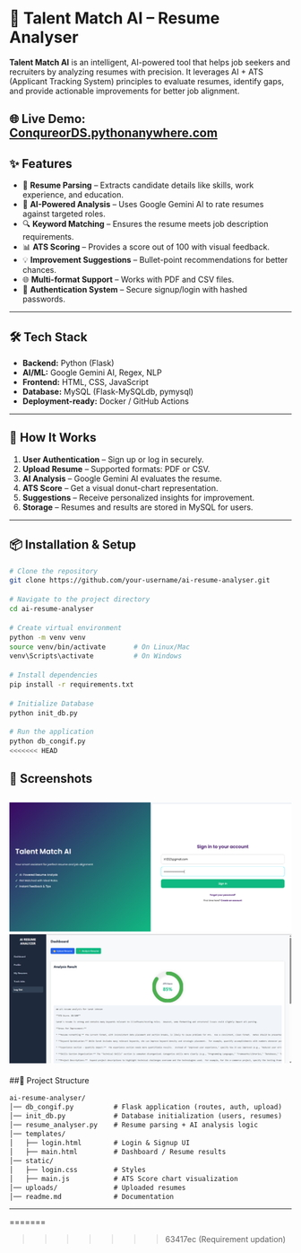 # 🤖 Talent Match AI – Resume Analyser

**Talent Match AI** is an intelligent, AI-powered tool that helps job seekers and recruiters by analyzing resumes with precision. It leverages AI + ATS (Applicant Tracking System) principles to evaluate resumes, identify gaps, and provide actionable improvements for better job alignment.  

🌐 **Live Demo:** [ConqureorDS.pythonanywhere.com](https://ConqureorDS.pythonanywhere.com)
---

## ✨ Features

- 📄 **Resume Parsing** – Extracts candidate details like skills, work experience, and education.  
- 🤖 **AI-Powered Analysis** – Uses Google Gemini AI to rate resumes against targeted roles.  
- 🔍 **Keyword Matching** – Ensures the resume meets job description requirements.  
- 📊 **ATS Scoring** – Provides a score out of 100 with visual feedback.  
- 💡 **Improvement Suggestions** – Bullet-point recommendations for better chances.  
- 🌐 **Multi-format Support** – Works with PDF and CSV files.  
- 🔐 **Authentication System** – Secure signup/login with hashed passwords.  

---

## 🛠️ Tech Stack

- **Backend:** Python (Flask)  
- **AI/ML:** Google Gemini AI, Regex, NLP  
- **Frontend:** HTML, CSS, JavaScript  
- **Database:** MySQL (Flask-MySQLdb, pymysql)  
- **Deployment-ready:** Docker / GitHub Actions  

---

## 🚀 How It Works

1. **User Authentication** – Sign up or log in securely.  
2. **Upload Resume** – Supported formats: PDF or CSV.  
3. **AI Analysis** – Google Gemini AI evaluates the resume.  
4. **ATS Score** – Get a visual donut-chart representation.  
5. **Suggestions** – Receive personalized insights for improvement.  
6. **Storage** – Resumes and results are stored in MySQL for users.  

---

## 📦 Installation & Setup

```bash
# Clone the repository
git clone https://github.com/your-username/ai-resume-analyser.git

# Navigate to the project directory
cd ai-resume-analyser

# Create virtual environment
python -m venv venv
source venv/bin/activate       # On Linux/Mac
venv\Scripts\activate          # On Windows

# Install dependencies
pip install -r requirements.txt

# Initialize Database
python init_db.py

# Run the application
python db_congif.py
<<<<<<< HEAD

```
## 📸 Screenshots
![Login UI](static/images/login-review.png)
![Main Analysis](static/images/main-preview.png)
---

##📂 Project Structure

```
ai-resume-analyser/
│── db_congif.py          # Flask application (routes, auth, upload)
│── init_db.py            # Database initialization (users, resumes)
│── resume_analyser.py    # Resume parsing + AI analysis logic
│── templates/
│   ├── login.html        # Login & Signup UI
│   ├── main.html         # Dashboard / Resume results
│── static/
│   ├── login.css         # Styles
│   ├── main.js           # ATS Score chart visualization
│── uploads/              # Uploaded resumes
│── readme.md             # Documentation
```

---




=======
>>>>>>> 63417ec (Requirement updation)
